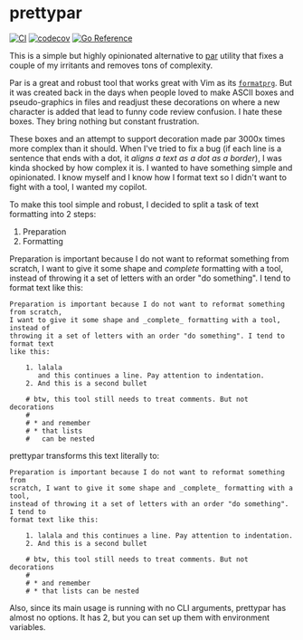 # prettypar

[![CI](https://github.com/9seconds/prettypar/actions/workflows/ci.yaml/badge.svg?branch=master)](https://github.com/9seconds/prettypar/actions/workflows/ci.yaml)
[![codecov](https://codecov.io/gh/9seconds/prettypar/branch/master/graph/badge.svg?token=R2C5IAR7AP)](https://codecov.io/gh/9seconds/prettypar)
[![Go Reference](https://pkg.go.dev/badge/github.com/9seconds/prettypar.svg)](https://pkg.go.dev/github.com/9seconds/prettypar)

This is a simple but highly opinionated alternative to
[par](https://bitbucket.org/amc-nicemice/par/src/master/) utility that fixes a
couple of my irritants and removes tons of complexity.

Par is a great and robust tool that works great with Vim as its
[`formatprg`](https://vimhelp.org/options.txt.html#%27formatprg%27). But it was
created back in the days when people loved to make ASCII boxes and
pseudo-graphics in files and readjust these decorations on where a new character
is added that lead to funny code review confusion. I hate these boxes. They
bring nothing but constant frustration.

These boxes and an attempt to support decoration made par 3000x times more
complex than it should. When I've tried to fix a bug (if each line is a sentence
that ends with a dot, it _aligns a text as a dot as a border_), I was kinda
shocked by how complex it is. I wanted to have something simple and opinionated.
I know myself and I know how I format text so I didn't want to fight with a
tool, I wanted my copilot.

To make this tool simple and robust, I decided to split a task of text
formatting into 2 steps:

1. Preparation
2. Formatting

Preparation is important because I do not want to reformat something from
scratch, I want to give it some shape and _complete_ formatting with a tool,
instead of throwing it a set of letters with an order "do something". I tend to
format text like this:

```
Preparation is important because I do not want to reformat something from scratch,
I want to give it some shape and _complete_ formatting with a tool, instead of
throwing it a set of letters with an order "do something". I tend to format text
like this:

    1. lalala
       and this continues a line. Pay attention to indentation.
    2. And this is a second bullet

    # btw, this tool still needs to treat comments. But not decorations
    #
    # * and remember
    # * that lists
    #   can be nested
```

prettypar transforms this text literally to:

```
Preparation is important because I do not want to reformat something from
scratch, I want to give it some shape and _complete_ formatting with a tool,
instead of throwing it a set of letters with an order "do something". I tend to
format text like this:

    1. lalala and this continues a line. Pay attention to indentation.
    2. And this is a second bullet

    # btw, this tool still needs to treat comments. But not decorations
    #
    # * and remember
    # * that lists can be nested
```

Also, since its main usage is running with no CLI arguments, prettypar has
almost no options. It has 2, but you can set up them with environment
variables.
